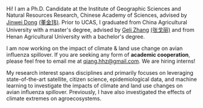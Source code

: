 Hi! I am a Ph.D. Candidate at the Institute of Geographic Sciences and Natural Resources Research, Chinese Academy of Sciences, advised by [Jinwei Dong](https://scholar.google.com/citations?user=2dDrv84AAAAJ&hl=en) [(董金玮)](https://igsnrr.cas.cn/sourcedb/zw/zjrck/kygg/zrdl/201703/t20170306_4755253.html). Prior to UCAS, I graduated from China Agricultural University with a master's degree, advised by [Geli Zhang](https://scholar.google.com/citations?user=HewuvoUAAAAJ&hl=en) [(张戈丽)](https://clst.cau.edu.cn/art/2018/8/20/art_31196_581204.html) and from Henan Agricultural University with a bachelor's degree. 

I am now working on the impact of climate & land use change on avian influenza spillover. If you are seeking any form of **academic cooperation**, please feel free to email me at [qiang.hhz@gmail.com](mailto:qiang.hhz@gmail.com). We are hiring interns!

My research interest spans disciplines and primarily focuses on leveraging state-of-the-art satellite, citizen science, epidemiological data, and machine learning to investigate the impacts of climate and land use changes on avian influenza spillover. Previously, I have also investigated the effects of climate extremes on agroecosystems. 
